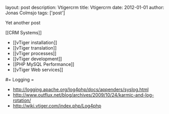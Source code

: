layout: post
description: Vtigercrm
title: Vtigercrm
date: 2012-01-01
author: Jonas Colmsjo
tags: ['post']

Yet another post





[[CRM Systems]]

* [[vTiger installation]]
* [[vTiger translation]]
* [[vTiger processes]]
* [[vTiger development]]
* [[PHP MySQL Performance]]
* [[vTiger Web services]]



#= Logging =

* http://logging.apache.org/log4php/docs/appenders/syslog.html
* http://www.outflux.net/blog/archives/2009/10/24/karmic-and-log-rotation/
* http://wiki.vtiger.com/index.php/Log4php
